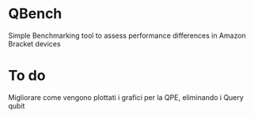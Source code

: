 # QBench
Simple Benchmarking tool to assess performance differences in Amazon Bracket devices



# To do
Migliorare come vengono plottati i grafici per la QPE, eliminando i Query qubit